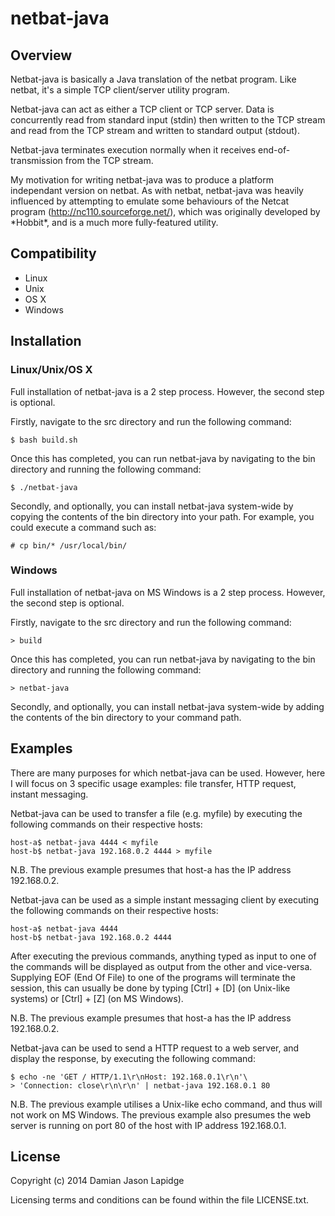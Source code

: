 netbat-java
===========

Overview
--------

Netbat-java is basically a Java translation of the netbat program. Like netbat, 
it's a simple TCP client/server utility program.

Netbat-java can act as either a TCP client or TCP server. Data is concurrently 
read from standard input (stdin) then written to the TCP stream and read from 
the TCP stream and written to standard output (stdout).

Netbat-java terminates execution normally when it receives end-of-transmission 
from the TCP stream.

My motivation for writing netbat-java was to produce a platform independant 
version on netbat. As with netbat, netbat-java was heavily influenced by 
attempting to emulate some behaviours of the Netcat program 
(http://nc110.sourceforge.net/), which was originally developed by \*Hobbit\*, 
and is a much more fully-featured utility.

Compatibility
-------------

* Linux
* Unix
* OS X
* Windows

Installation
------------

### Linux/Unix/OS X

Full installation of netbat-java is a 2 step process. However, the second step 
is optional.

Firstly, navigate to the src directory and run the following command:

    $ bash build.sh

Once this has completed, you can run netbat-java by navigating to the bin 
directory and running the following command:

    $ ./netbat-java

Secondly, and optionally, you can install netbat-java system-wide by copying 
the contents of the bin directory into your path. For example, you could 
execute a command such as:

    # cp bin/* /usr/local/bin/

### Windows

Full installation of netbat-java on MS Windows is a 2 step process. However, 
the second step is optional.

Firstly, navigate to the src directory and run the following command:

    > build

Once this has completed, you can run netbat-java by navigating to the bin 
directory and running the following command:

    > netbat-java

Secondly, and optionally, you can install netbat-java system-wide by adding the 
contents of the bin directory to your command path.

Examples
--------

There are many purposes for which netbat-java can be used. However, here I will 
focus on 3 specific usage examples: file transfer, HTTP request, instant 
messaging.

Netbat-java can be used to transfer a file (e.g. myfile) by executing the 
following commands on their respective hosts:

    host-a$ netbat-java 4444 < myfile
    host-b$ netbat-java 192.168.0.2 4444 > myfile

N.B. The previous example presumes that host-a has the IP address 192.168.0.2.

Netbat-java can be used as a simple instant messaging client by executing the 
following commands on their respective hosts:

    host-a$ netbat-java 4444
    host-b$ netbat-java 192.168.0.2 4444

After executing the previous commands, anything typed as input to one of the 
commands will be displayed as output from the other and vice-versa. Supplying 
EOF (End Of File) to one of the programs will terminate the session, this can 
usually be done by typing [Ctrl] + [D] \(on Unix-like systems\) or [Ctrl] + [Z] 
\(on MS Windows\).

N.B. The previous example presumes that host-a has the IP address 192.168.0.2.

Netbat-java can be used to send a HTTP request to a web server, and display the
response, by executing the following command:

    $ echo -ne 'GET / HTTP/1.1\r\nHost: 192.168.0.1\r\n'\
    > 'Connection: close\r\n\r\n' | netbat-java 192.168.0.1 80

N.B. The previous example utilises a Unix-like echo command, and thus will not
work on MS Windows. The previous example also presumes the web server is 
running on port 80 of the host with IP address 192.168.0.1.

License
-------

Copyright (c) 2014 Damian Jason Lapidge

Licensing terms and conditions can be found within the file LICENSE.txt.

